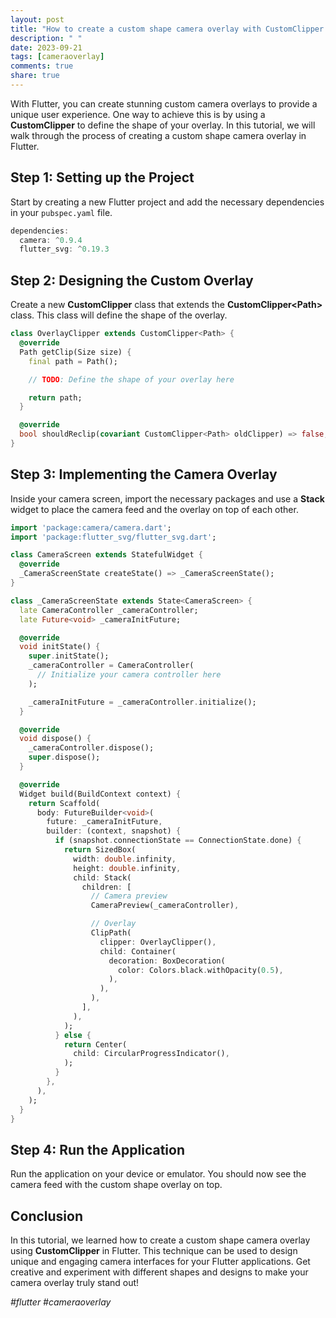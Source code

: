 ```yaml
---
layout: post
title: "How to create a custom shape camera overlay with CustomClipper in Flutter"
description: " "
date: 2023-09-21
tags: [cameraoverlay]
comments: true
share: true
---
```


With Flutter, you can create stunning custom camera overlays to provide a unique user experience. One way to achieve this is by using a **CustomClipper** to define the shape of your overlay. In this tutorial, we will walk through the process of creating a custom shape camera overlay in Flutter.

## Step 1: Setting up the Project

Start by creating a new Flutter project and add the necessary dependencies in your `pubspec.yaml` file.

```dart
dependencies:
  camera: ^0.9.4
  flutter_svg: ^0.19.3
```

## Step 2: Designing the Custom Overlay

Create a new **CustomClipper** class that extends the **CustomClipper\<Path\>** class. This class will define the shape of the overlay.

```dart
class OverlayClipper extends CustomClipper<Path> {
  @override
  Path getClip(Size size) {
    final path = Path();

    // TODO: Define the shape of your overlay here

    return path;
  }

  @override
  bool shouldReclip(covariant CustomClipper<Path> oldClipper) => false;
}
```

## Step 3: Implementing the Camera Overlay

Inside your camera screen, import the necessary packages and use a **Stack** widget to place the camera feed and the overlay on top of each other.

```dart
import 'package:camera/camera.dart';
import 'package:flutter_svg/flutter_svg.dart';

class CameraScreen extends StatefulWidget {
  @override
  _CameraScreenState createState() => _CameraScreenState();
}

class _CameraScreenState extends State<CameraScreen> {
  late CameraController _cameraController;
  late Future<void> _cameraInitFuture;

  @override
  void initState() {
    super.initState();
    _cameraController = CameraController(
      // Initialize your camera controller here
    );

    _cameraInitFuture = _cameraController.initialize();
  }

  @override
  void dispose() {
    _cameraController.dispose();
    super.dispose();
  }

  @override
  Widget build(BuildContext context) {
    return Scaffold(
      body: FutureBuilder<void>(
        future: _cameraInitFuture,
        builder: (context, snapshot) {
          if (snapshot.connectionState == ConnectionState.done) {
            return SizedBox(
              width: double.infinity,
              height: double.infinity,
              child: Stack(
                children: [
                  // Camera preview
                  CameraPreview(_cameraController),

                  // Overlay
                  ClipPath(
                    clipper: OverlayClipper(),
                    child: Container(
                      decoration: BoxDecoration(
                        color: Colors.black.withOpacity(0.5),
                      ),
                    ),
                  ),
                ],
              ),
            );
          } else {
            return Center(
              child: CircularProgressIndicator(),
            );
          }
        },
      ),
    );
  }
}
```

## Step 4: Run the Application

Run the application on your device or emulator. You should now see the camera feed with the custom shape overlay on top.

## Conclusion

In this tutorial, we learned how to create a custom shape camera overlay using **CustomClipper** in Flutter. This technique can be used to design unique and engaging camera interfaces for your Flutter applications. Get creative and experiment with different shapes and designs to make your camera overlay truly stand out!

*#flutter #cameraoverlay*